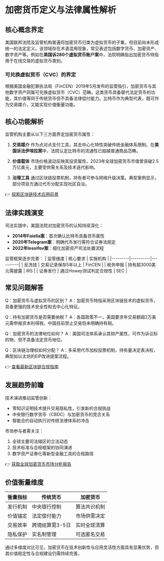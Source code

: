 # 加密货币定义与法律属性解析

## 核心概念界定

美国联邦法院及监管机构普遍将加密货币归类为虚拟货币的子集，但目前尚未形成统一的法定定义。该领域存在术语混用现象，常见表述包括数字货币、加密资产、数字资产等。例如在**美国诉280个虚拟货币账户案**中，法院明确指出加密货币特指用于在线交易的虚拟货币类别。

### 可兑换虚拟货币（CVC）的界定
根据美国金融犯罪执法局（FinCEN）2019年5月发布的监管指引，加密货币与其他数字资产同属可兑换虚拟货币（CVC）范畴。这类货币具备替代法定货币的功能，其价值等同于传统货币但不具备法律偿付能力。比特币作为典型代表，既可作为交易媒介，又能实现价值衡量功能。

## 核心功能解析

监管机构主要从以下三方面界定加密货币属性：

1. **交易媒介**
   作为点对点支付工具，其去中心化特性突破传统金融体系限制。在**美国诉法伊埃拉案**中，法院认定比特币的流通性已超越普通商品范畴。

2. **价值载体**
   市场价格波动反映其投资属性，2023年全球加密货币市值曾突破2.5万亿美元，主要受供需关系及技术迭代影响。

3. **治理工具**
   通过区块链投票机制，持有者可参与网络升级决策。典型案例显示，部分项目方通过代币分配实现社区自治。

👉 [探索区块链技术应用前景](https://bit.ly/okx_welcome)

## 法律实践演变

司法实践中，美国法院对加密货币的认知持续深化：
- **2014年Faiella案**：首次确认比特币具备货币属性
- **2020年Telegram案**：明确代币发行需符合证券法规定
- **2022年Iossifov案**：细化加密资产司法处置流程

监管框架逐步完善：
| 监管维度 | 核心要求 | 实施机构 |
|---------|----------|----------|
| 反洗钱 | 交易记录保存5年以上 | FinCEN |
| 税务申报 | 持有超3000美元需披露 | IRS |
| 证券发行 | 通过Howey测试判定合规性 | SEC |

## 常见问题解答

Q：加密货币与虚拟货币的区别？
A：加密货币特指采用区块链技术的虚拟货币，具备更强的技术安全性和去中心化特征。

Q：持有加密货币是否需要纳税？
A：各国政策不一，美国要求年交易额超2万美元需申报资本利得税，中国目前禁止交易但未明确持有税。

Q：加密货币的法律地位如何？
A：美国司法体系承认其财产属性，可作为诉讼标的物，但不具备法定货币地位。

Q：区块链治理权如何分配？
A：多采用代币加权投票机制，持有量决定表决权，典型如以太坊的EIP改进提案流程。

👉 [查看最新区块链合规指南](https://bit.ly/okx_welcome)

## 发展趋势前瞻

技术演进推动监管创新：
- 零知识证明技术提升交易隐私性，引发新的合规挑战
- 中央银行数字货币（CBDC）与加密货币的竞合关系
- 智能合约自动执行对传统法律体系的冲击

市场参与者需关注：
1. 全球主要司法辖区的立法动态
2. 技术标准与合规框架的协同演进
3. 数字资产证券化等新型金融工具的合规路径

👉 [获取全球加密货币市场分析报告](https://bit.ly/okx_welcome)

## 价值衡量维度

| 衡量指标 | 传统货币 | 加密货币 |
|----------|----------|----------|
| 发行机制 | 中央银行控制 | 算法共识机制 |
| 价值锚定 | 法定偿付能力 | 市场供需决定 |
| 交易效率 | 跨境结算需3-5日 | 实时全球清算 |
| 隐私保护 | 实名制管理 | 可选匿名交易 |

通过多维度对比可见，加密货币在技术创新性与应用灵活性方面具有显著优势，但其价值稳定性与合规建设仍需持续完善。
